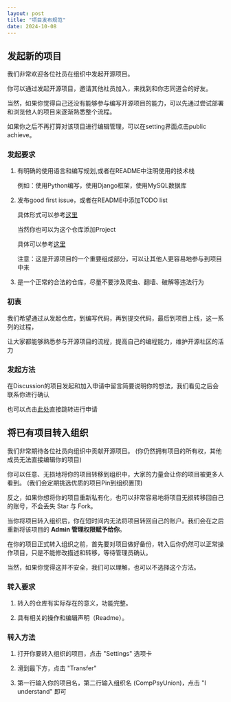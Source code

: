 ```yaml
---
layout: post
title: "项目发布规范"
date: 2024-10-08
---
```


## 发起新的项目

我们非常欢迎各位社员在组织中发起开源项目。

你可以通过发起开源项目，邀请其他社员加入，来找到和你志同道合的好友。

当然，如果你觉得自己还没有能够参与编写开源项目的能力，可以先通过尝试部署和浏览他人的项目来逐渐熟悉整个流程。

如果你之后不再打算对该项目进行编辑管理，可以在setting界面点击public achieve。

### 发起要求

1. 有明确的使用语言和编写规划,或者在README中注明使用的技术栈

   例如：使用Python编写，使用Django框架，使用MySQL数据库

2. 发布good first issue，或者在README中添加TODO list

   具体形式可以参考[这里](https://github.com/CompPsyUnion/NottinghamWall/issues/1)

   当然你也可以为这个仓库添加Project

   具体可以参考[这里](https://github.com/users/Pleasurecruise/projects/2)

   注意：这是开源项目的一个重要组成部分，可以让其他人更容易地参与到项目中来

3. 是一个正常的合法的仓库，尽量不要涉及爬虫、翻墙、破解等违法行为

### 初衷

我们希望通过从发起仓库，到编写代码，再到提交代码，最后到项目上线，这一系列的过程，

让大家都能够熟悉参与开源项目的流程，提高自己的编程能力，维护开源社区的活力

### 发起方法

在Discussion的项目发起和加入申请中留言简要说明你的想法，我们看见之后会联系你进行确认

也可以点击[此处](https://github.com/orgs/CompPsyUnion/discussions/categories/%E9%A1%B9%E7%9B%AE%E5%8F%91%E8%B5%B7%E5%92%8C%E5%8A%A0%E5%85%A5%E7%94%B3%E8%AF%B7)直接跳转进行申请

## 将已有项目转入组织

我们非常期待各位社员向组织中贡献开源项目。 (你仍然拥有项目的所有权，其他成员无法直接编辑你的项目)

你可以任意、无损地将你的项目转移到组织中，大家的力量会让你的项目被更多人看到。 (我们会定期挑选优质的项目Pin到组织置顶)

反之，如果你想将你的项目重新私有化，也可以非常容易地将项目无损转移回自己的账号，不会丢失 Star 与 Fork。

当你将项目转入组织后，你在短时间内无法将项目转回自己的账户。我们会在之后重新将该项目的 **Admin 管理权限赋予给你**。

在你的项目正式转入组织之前，首先要对项目做好备份，转入后你仍然可以正常操作项目，只是不能修改描述和转移，等待管理员确认。

当然，如果你觉得这并不安全，我们可以理解，也可以不选择这个方法。

### 转入要求

1. 转入的仓库有实际存在的意义，功能完整。

2. 具有相关的操作和编辑声明（Readme）。

### 转入方法

1. 打开你要转入组织的项目，点击 "Settings" 选项卡

2. 滑到最下方，点击 "Transfer"

3. 第一行输入你的项目名，第二行输入组织名 (CompPsyUnion)，点击 "I understand" 即可
